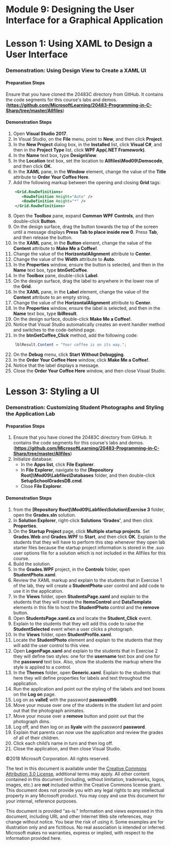 # Module 9:  Designing the User Interface for a Graphical Application

# Lesson 1:  Using XAML to Design a User Interface

### Demonstration: Using Design View to Create a XAML UI

#### Preparation Steps

Ensure that you have cloned the 20483C directory from GitHub. It contains the code segments for this course's labs and demos. (**https://github.com/MicrosoftLearning/20483-Programming-in-C-Sharp/tree/master/Allfiles**)

#### Demonstration Steps

1. Open **Visual Studio 2017**.
2. In Visual Studio, on the **File** menu, point to **New**, and then click **Project**.
3.  In the **New Project** dialog box, in the **Installed** list, click **Visual C\#**, and then in the **Project Type** list, click **WPF App(.NET Framework)**.
4.  In the **Name** text box, type **DesignView**.
5.  In the **Location** text box, set the location to **Allfiles\\Mod09\\Democode**, and then click **OK**.
6.  In the **XAML** pane, in the **Window** element, change the value of the **Title** attribute to **Order Your Coffee Here**.
7.  Add the following markup between the opening and closing **Grid** tags:
```xml
    <Grid.RowDefinitions>
       <RowDefinition Height="Auto" />
       <RowDefinition Height="*" />
    </Grid.RowDefinitions>
```
8.  Open the **Toolbox** pane, expand **Common WPF Controls**, and then double-click **Button**.
9.  On the design surface, drag the button towards the top of the screen until a message displays **Press Tab to place inside row 0**. Press **Tab**, and then release the button.
10.  In the **XAML** pane, in the **Button** element, change the value of the **Content** attribute to **Make Me a Coffee!**.
11.  Change the value of the **HorizontalAlignment** attribute to **Center**.
12.  Change the value of the **Width** attribute to **Auto**.
13.  In the **Properties** window, ensure the button is selected, and then in the **Name** text box, type **btnGetCoffee**.
14.  In the **Toolbox** pane, double-click **Label**.
15.  On the design surface, drag the label to anywhere in the lower row of the **Grid**.
16.  In the **XAML** pane, in the **Label** element, change the value of the **Content** attribute to an empty string.
17. Change the value of the **HorizontalAlignment** attribute to **Center**.
18. In the **Properties** window, ensure the label is selected, and then in the **Name** text box, type **lblResult**.
19. On the design surface, double-click **Make Me a Coffee!**.
20. Notice that Visual Studio automatically creates an event handler method and switches to the code-behind page.
21. In the **btnGetCoffee_Click** method, add the following code:
```cs
    lblResult.Content = "Your coffee is on its way.";
```
22.  On the **Debug** menu, click **Start Without Debugging**.
23.  In the **Order Your Coffee Here** window, click **Make Me a Coffee!**.
24.  Notice that the label displays a message.
25.  Close the **Order Your Coffee Here** window, and then close Visual Studio.




# Lesson 3:  Styling a UI

### Demonstration: Customizing Student Photographs and Styling the Application Lab

#### Preparation Steps

1. Ensure that you have cloned the 20483C directory from GitHub. It contains the code segments for this course's labs and demos. (**https://github.com/MicrosoftLearning/20483-Programming-in-C-Sharp/tree/master/Allfiles**)
2. Initialize database:
    - In the **Apps list**, click **File Explorer**.
    - In **File Explorer**, navigate to the **[Repository Root]\Mod09\Labfiles\Databases** folder, and then double-click **SetupSchoolGradesDB.cmd**.
    - Close **File Explorer**.


#### Demonstration Steps

1.  from the **[Repository Root]\Mod09\Labfiles\Solution\Exercise 3** folder, open the **Grades.sln** solution.
2.  In **Solution Explorer**, right-click **Solutions ‘Grades’**, and then click **Properties**.
3.  On the **Startup Project** page, click **Multiple startup projects**. Set **Grades.Web** and **Grades.WPF** to **Start**, and then click **OK**. 
      Explain to the students that they will have to perform this step whenever they open lab starter files because the startup project information is stored in the .suo user options file for a solution which is not included in the Allfiles for this course.
4.  Build the solution.
5.  In the **Grades.WPF** project, in the **Controls** folder, open **StudentPhoto.xaml**.
6.  Review the XAML markup and explain to the students that in Exercise 1 of the lab, they will create a **StudentPhoto** user control and add code to use it in the application.
7.  In the **Views** folder, open **StudentsPage.xaml** and explain to the students that they will create the **ItemsControl** and **DataTemplate** elements in this file to host the **StudentPhoto** control and the **remove** button.
8.  Open **StudentsPage.xaml.cs** and locate the **Student_Click** event.
9.  Explain to the students that they will add this code to raise the **StudentSelected** event when a user clicks a photograph.
10. In the **Views** folder, open **StudentProfile.xaml**.
11. Locate the **StudentPhoto** element and explain to the students that they will add the user control to this view.
12. Open **LogonPage.xaml** and explain to the students that in Exercise 2 they will define two styles: one for the **username** text box and one for the **password** text box. Also, show the students the markup where the style is applied to a control.
13. In the **Themes** folder, open **Generic.xaml**. Explain to the students that here they will define properties for labels and text throughout the application.
14. Run the application and point out the styling of the labels and text boxes on the **Log on** page.
15. Log on as **valleE** with the password **password99**.
16. Move your mouse over one of the students in the student list and point out that the photograph animates.
17. Move your mouse over a **remove** button and point out that the photograph dims.
18. Log off, and then log on as **liyale** with the password **password**.
19. Explain that parents can now use the application and review the grades of all of their children.
20. Click each child’s name in turn and then log off.
21. Close the application, and then close Visual Studio.





©2018 Microsoft Corporation. All rights reserved.

The text in this document is available under the  [Creative Commons Attribution 3.0 License](https://creativecommons.org/licenses/by/3.0/legalcode), additional terms may apply. All other content contained in this document (including, without limitation, trademarks, logos, images, etc.) are  **not**  included within the Creative Commons license grant. This document does not provide you with any legal rights to any intellectual property in any Microsoft product. You may copy and use this document for your internal, reference purposes.

This document is provided &quot;as-is.&quot; Information and views expressed in this document, including URL and other Internet Web site references, may change without notice. You bear the risk of using it. Some examples are for illustration only and are fictitious. No real association is intended or inferred. Microsoft makes no warranties, express or implied, with respect to the information provided here.
